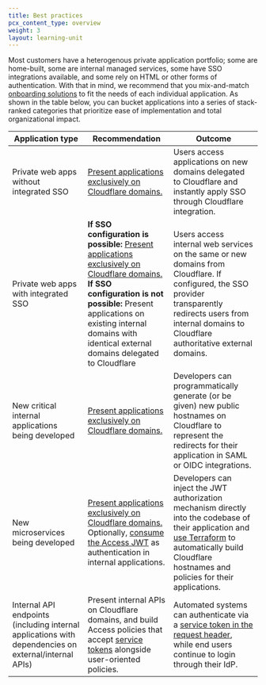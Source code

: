 ```yaml
---
title: Best practices
pcx_content_type: overview
weight: 3
layout: learning-unit
---
```


Most customers have a heterogenous private application portfolio; some are home-built, some are internal managed services, some have SSO integrations available, and some rely on HTML or other forms of authentication. With that in mind, we recommend that you mix-and-match [onboarding solutions](/learning-paths/zero-trust-web-access/migrate-applications/integrated-sso/#potential-solutions) to fit the needs of each individual application. As shown in the table below, you can bucket applications into a series of stack-ranked categories that prioritize ease of implementation and total organizational impact.

| Application type | Recommendation | Outcome |
| ---------------- | ---------------| ------- |
| Private web apps without integrated SSO | [Present applications exclusively on Cloudflare domains.](#present-applications-exclusively-on-cloudflare-domains) | Users access applications on new domains delegated to Cloudflare and instantly apply SSO through Cloudflare integration. |
| Private web apps with integrated SSO | **If SSO configuration is possible:** [Present applications exclusively on Cloudflare domains.](#present-applications-exclusively-on-cloudflare-domains) <br> **If SSO configuration is not possible:** Present applications on existing internal domains with identical external domains delegated to Cloudflare | Users access internal web services on the same or new domains from Cloudflare. If configured, the SSO provider transparently redirects users from internal domains to Cloudflare authoritative external domains. |
| New critical internal applications being developed | [Present applications exclusively on Cloudflare domains.](#present-applications-exclusively-on-cloudflare-domains) | Developers can programmatically generate (or be given) new public hostnames on Cloudflare to represent the redirects for their application in SAML or OIDC integrations. |
| New microservices being developed | [Present applications exclusively on Cloudflare domains.](#present-applications-exclusively-on-cloudflare-domains) <br> Optionally, [consume the Access JWT](/learning-paths/zero-trust-web-access/migrate-applications/consume-jwt/#consume-the-cloudflare-jwt) as authentication in internal applications. | Developers can inject the JWT authorization mechanism directly into the codebase of their application and [use Terraform](/learning-paths/zero-trust-web-access/terraform/) to automatically build Cloudflare hostnames and policies for their applications. |
| Internal API endpoints (including internal applications with dependencies on external/internal APIs) | Present internal APIs on Cloudflare domains, and build Access policies that accept [service tokens](/cloudflare-one/identity/service-tokens/) alongside user-oriented policies. | Automated systems can authenticate via a [service token in the request header](/cloudflare-one/identity/service-tokens/#connect-your-service-to-access), while end users continue to login through their IdP. |

